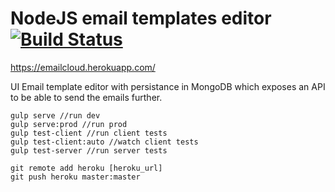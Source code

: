 # NodeJS email templates editor [![Build Status](https://travis-ci.org/liviuignat/nodejs_email_templates_editor.svg?branch=master)](https://travis-ci.org/liviuignat/nodejs_email_templates_editor)

https://emailcloud.herokuapp.com/

UI Email template editor with persistance in MongoDB which exposes an API to be able to send the emails further.

```
gulp serve //run dev
gulp serve:prod //run prod
gulp test-client //run client tests
gulp test-client:auto //watch client tests
gulp test-server //run server tests

git remote add heroku [heroku_url]
git push heroku master:master
```

